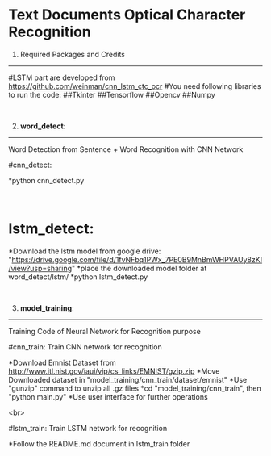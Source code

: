 Text Documents Optical Character Recognition
=======

1. Required Packages and Credits
------
#LSTM part are developed from https://github.com/weinman/cnn_lstm_ctc_ocr
#You need following libraries to run the code:
##Tkinter
##Tensorflow
##Opencv
##Numpy

<br>

2. **word_detect**:
-------
Word Detection from Sentence + Word Recognition with CNN Network  

#cnn_detect:  

*python cnn_detect.py

<br>

# lstm_detect:  

*Download the lstm model from google drive: "https://drive.google.com/file/d/1fvNFbq1PWx_7PE0B9MnBmWHPVAUy8zKI/view?usp=sharing"
*place the downloaded model folder at word_detect/lstm/
*python lstm_detect.py

<br>

3. **model_training**:
-------
Training Code of Neural Network for Recognition purpose

#cnn_train: Train CNN network for recognition  

\*Download Emnist Dataset from http://www.itl.nist.gov/iaui/vip/cs_links/EMNIST/gzip.zip
\*Move Downloaded dataset in "model_training/cnn_train/dataset/emnist"
\*Use "gunzip" command to unzip all .gz files
\*cd "model_training/cnn_train", then "python main.py"
\*Use user interface for further operations

\<br>

#lstm_train: Train LSTM network for recognition  

\*Follow the README.md document in lstm_train folder


